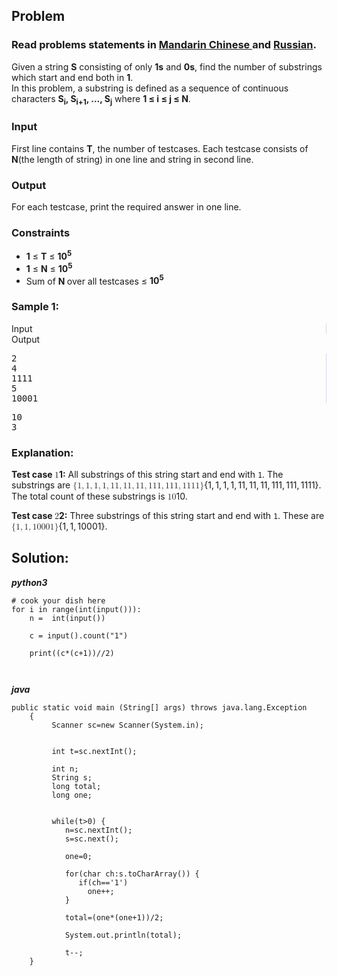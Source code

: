 <div id="problem-statement" class="_problemBody_lulsq_29 print"><h2>Problem</h2>
<h3> Read problems statements in <a rel="nofollow noreferrer noopener" href="https://www.codechef.com/download/translated/JULY14/mandarin/CSUB.pdf">Mandarin Chinese </a> and <a rel="nofollow noreferrer noopener" href="https://www.codechef.com/download/translated/JULY14/russian/CSUB.pdf">Russian</a>.</h3>
<p>Given a string <b>S</b> consisting of only <b>1s</b> and <b>0s</b>, find the number of substrings which start and end both in <b>1</b>.<br>
In this problem, a substring is defined as a sequence of continuous characters <b>S<sub>i</sub>, S<sub>i+1</sub>, ..., S<sub>j</sub></b> where <b>1 ≤ i ≤ j ≤ N</b>.
</p>
<h3>Input</h3>
<p>First line contains <b>T</b>, the number of testcases. Each testcase consists of <b>N</b>(the length of string) in one line and string in second line.</p>
<h3>Output</h3>
<p>For each testcase, print the required answer in one line.</p>
<h3>Constraints</h3>
<ul><li><b>1</b> ≤ <b>T</b> ≤ <b>10<sup>5</sup></b></li>
<li><b>1</b> ≤ <b>N</b> ≤ <b>10<sup>5</sup></b></li>
<li>Sum of  <b>N </b> over all testcases ≤ <b>10<sup>5</sup></b></li>
</ul>
<h3>Sample 1:</h3>
<div data-reactroot="" class="_input_output__table_lulsq_184"><div class="_text_copy__container_lulsq_188"><div class="_text_copy_lulsq_188 _input_top__box_lulsq_198" style="border-right: 1px solid rgb(210, 217, 231);"><span>Input</span><div title="Copy to clipboard" class="" style="pointer-events: all;"><span class="_icon__box_9xn05_2"><i class="_copy__icon_9xn05_14"></i></span></div></div><div class="_text_copy_lulsq_188 _ouput_top__box_lulsq_201"><span>Output</span><div title="Copy to clipboard" class="" style="pointer-events: all;"><span class="_icon__box_9xn05_2"><i class="_copy__icon_9xn05_14"></i></span></div></div></div><div class="_values__container_lulsq_204"><div class="_values_lulsq_204" style="border-right: 1px solid rgb(210, 217, 231);"><pre>2
4
1111
5
10001</pre></div><div class="_values_lulsq_204"><pre>10
3</pre></div></div></div>
<h3>Explanation:</h3>
<p><strong>Test case <span class="math math-inline"><span class="katex"><span class="katex-mathml"><math xmlns="http://www.w3.org/1998/Math/MathML"><semantics><mrow><mn>1</mn></mrow><annotation encoding="application/x-tex">1</annotation></semantics></math></span><span class="katex-html" aria-hidden="true"><span class="base"><span class="strut" style="height: 0.6444em;"></span><span class="mord">1</span></span></span></span></span>:</strong> All substrings of this string start and end with <code>1</code>. The substrings are <span class="math math-inline"><span class="katex"><span class="katex-mathml"><math xmlns="http://www.w3.org/1998/Math/MathML"><semantics><mrow><mo stretchy="false">{</mo><mn>1</mn><mo separator="true">,</mo><mn>1</mn><mo separator="true">,</mo><mn>1</mn><mo separator="true">,</mo><mn>1</mn><mo separator="true">,</mo><mn>11</mn><mo separator="true">,</mo><mn>11</mn><mo separator="true">,</mo><mn>11</mn><mo separator="true">,</mo><mn>111</mn><mo separator="true">,</mo><mn>111</mn><mo separator="true">,</mo><mn>1111</mn><mo stretchy="false">}</mo></mrow><annotation encoding="application/x-tex">\{ 1, 1, 1, 1, 11, 11, 11, 111, 111, 1111 \}</annotation></semantics></math></span><span class="katex-html" aria-hidden="true"><span class="base"><span class="strut" style="height: 1em; vertical-align: -0.25em;"></span><span class="mopen">{</span><span class="mord">1</span><span class="mpunct">,</span><span class="mspace" style="margin-right: 0.1667em;"></span><span class="mord">1</span><span class="mpunct">,</span><span class="mspace" style="margin-right: 0.1667em;"></span><span class="mord">1</span><span class="mpunct">,</span><span class="mspace" style="margin-right: 0.1667em;"></span><span class="mord">1</span><span class="mpunct">,</span><span class="mspace" style="margin-right: 0.1667em;"></span><span class="mord">11</span><span class="mpunct">,</span><span class="mspace" style="margin-right: 0.1667em;"></span><span class="mord">11</span><span class="mpunct">,</span><span class="mspace" style="margin-right: 0.1667em;"></span><span class="mord">11</span><span class="mpunct">,</span><span class="mspace" style="margin-right: 0.1667em;"></span><span class="mord">111</span><span class="mpunct">,</span><span class="mspace" style="margin-right: 0.1667em;"></span><span class="mord">111</span><span class="mpunct">,</span><span class="mspace" style="margin-right: 0.1667em;"></span><span class="mord">1111</span><span class="mclose">}</span></span></span></span></span>. The total count of these substrings is <span class="math math-inline"><span class="katex"><span class="katex-mathml"><math xmlns="http://www.w3.org/1998/Math/MathML"><semantics><mrow><mn>10</mn></mrow><annotation encoding="application/x-tex">10</annotation></semantics></math></span><span class="katex-html" aria-hidden="true"><span class="base"><span class="strut" style="height: 0.6444em;"></span><span class="mord">10</span></span></span></span></span>.</p>
<p><strong>Test case <span class="math math-inline"><span class="katex"><span class="katex-mathml"><math xmlns="http://www.w3.org/1998/Math/MathML"><semantics><mrow><mn>2</mn></mrow><annotation encoding="application/x-tex">2</annotation></semantics></math></span><span class="katex-html" aria-hidden="true"><span class="base"><span class="strut" style="height: 0.6444em;"></span><span class="mord">2</span></span></span></span></span>:</strong> Three substrings of this string start and end with <code>1</code>. These are <span class="math math-inline"><span class="katex"><span class="katex-mathml"><math xmlns="http://www.w3.org/1998/Math/MathML"><semantics><mrow><mo stretchy="false">{</mo><mn>1</mn><mo separator="true">,</mo><mn>1</mn><mo separator="true">,</mo><mn>10001</mn><mo stretchy="false">}</mo></mrow><annotation encoding="application/x-tex">\{1, 1, 10001\}</annotation></semantics></math></span><span class="katex-html" aria-hidden="true"><span class="base"><span class="strut" style="height: 1em; vertical-align: -0.25em;"></span><span class="mopen">{</span><span class="mord">1</span><span class="mpunct">,</span><span class="mspace" style="margin-right: 0.1667em;"></span><span class="mord">1</span><span class="mpunct">,</span><span class="mspace" style="margin-right: 0.1667em;"></span><span class="mord">10001</span><span class="mclose">}</span></span></span></span></span>.</p></div>


## Solution:
***python3***
```
# cook your dish here
for i in range(int(input())):
    n =  int(input())
    
    c = input().count("1")
    
    print((c*(c+1))//2)
    
    
```

***java***
```
public static void main (String[] args) throws java.lang.Exception
	{
		 Scanner sc=new Scanner(System.in);
		 
		 
		 int t=sc.nextInt();
		 
		 int n;
		 String s;
		 long total;
		 long one;
		 
		 
		 while(t>0) {
		    n=sc.nextInt();
		    s=sc.next();
		    
		    one=0;
		    
		    for(char ch:s.toCharArray()) {
		       if(ch=='1')
		         one++;
		    }
		    
		    total=(one*(one+1))/2;
		    
		    System.out.println(total);
		    
		    t--;
    }

```